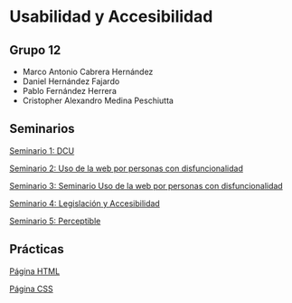 # Usabilidad y Accesibilidad
## Grupo 12
- Marco Antonio Cabrera Hernández
- Daniel Hernández Fajardo
- Pablo Fernández Herrera
- Cristopher Alexandro Medina Peschiutta

## Seminarios
[Seminario 1: DCU](https://github.com/alu0101320489/UyA/blob/main/Seminario%20DCU/README.md)

[Seminario 2: Uso de la web por personas con disfuncionalidad](https://github.com/alu0101320489/UyA/blob/main/Seminario%20Uso%20de%20la%20web%20por%20personas%20con%20disfuncionalidad/README.md)

[Seminario 3: Seminario Uso de la web por personas con disfuncionalidad](https://github.com/alu0101320489/UyA/tree/main/Seminario%20Uso%20de%20la%20web%20por%20personas%20con%20disfuncionalidad)

[Seminario 4: Legislación y Accesibilidad](https://github.com/alu0101320489/UyA/tree/main/Seminario%20Legislaci%C3%B3n%20y%20Accesibilidad)

[Seminario 5: Perceptible]()

## Prácticas
[Página HTML](https://github.com/alu0101320489/UyA/tree/main/Proyecto)

[Página CSS](https://github.com/alu0101320489/UyA/tree/main/CSS)